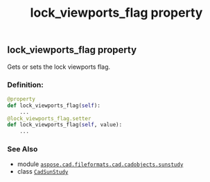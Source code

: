﻿---
title: lock_viewports_flag property
second_title: Aspose.CAD for Python via .NET API References
description: 
type: docs
weight: 210
url: /python-net/aspose.cad.fileformats.cad.cadobjects.sunstudy/cadsunstudy/lock_viewports_flag/
is_root: false
---

## lock_viewports_flag property


Gets or sets the lock viewports flag.
### Definition:
```python
@property
def lock_viewports_flag(self):
    ...
@lock_viewports_flag.setter
def lock_viewports_flag(self, value):
    ...
```

### See Also
* module [`aspose.cad.fileformats.cad.cadobjects.sunstudy`](../../)
* class [`CadSunStudy`](/cad/python-net/aspose.cad.fileformats.cad.cadobjects.sunstudy/cadsunstudy)
